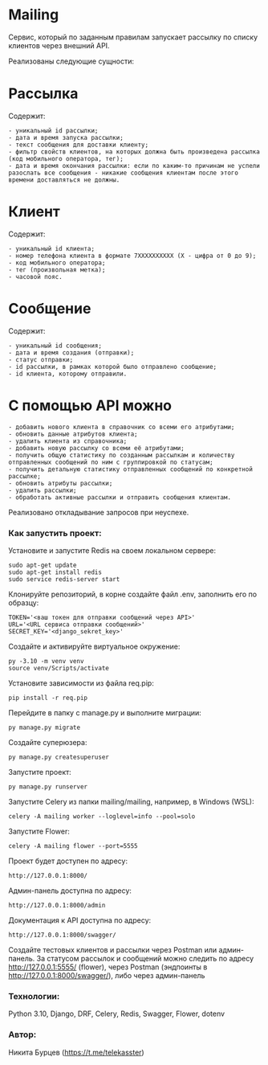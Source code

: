 # Mailing

Сервис, который по заданным правилам запускает рассылку по списку клиентов через внешний API.

Реализованы следующие сущности:
# Рассылка
Содержит:
```
- уникальный id рассылки;
- дата и время запуска рассылки;
- текст сообщения для доставки клиенту;
- фильтр свойств клиентов, на которых должна быть произведена рассылка (код мобильного оператора, тег);
- дата и время окончания рассылки: если по каким-то причинам не успели разослать все сообщения - никакие сообщения клиентам после этого времени доставляться не должны.
```

# Клиент
Содержит:
```
- уникальный id клиента;
- номер телефона клиента в формате 7XXXXXXXXXX (X - цифра от 0 до 9);
- код мобильного оператора;
- тег (произвольная метка);
- часовой пояс.
```

# Сообщение
Содержит:
```
- уникальный id сообщения;
- дата и время создания (отправки);
- статус отправки;
- id рассылки, в рамках которой было отправлено сообщение;
- id клиента, которому отправили.
```

# С помощью API можно
```
- добавить нового клиента в справочник со всеми его атрибутами;
- обновить данные атрибутов клиента;
- удалить клиента из справочника;
- добавить новую рассылку со всеми её атрибутами;
- получить общую статистику по созданным рассылкам и количеству отправленных сообщений по ним с группировкой по статусам;
- получить детальную статистику отправленных сообщений по конкретной рассылке;
- обновить атрибуты рассылки;
- удалить рассылки;
- обработать активные рассылки и отправить сообщения клиентам.
```

Реализовано откладывание запросов при неуспехе.

### Как запустить проект:

Установите и запустите Redis на своем локальном сервере:

```
sudo apt-get update
sudo apt-get install redis
sudo service redis-server start
```

Клонируйте репозиторий, в корне создайте файл .env, заполнить его по образцу:

```
TOKEN='<ваш токен для отправки сообщений через API>'
URL='<URL сервиса отправки сообщений>'
SECRET_KEY='<django_sekret_key>'
```
Создайте и активируйте виртуальное окружение:

```
py -3.10 -m venv venv
source venv/Scripts/activate

```

Установите зависимости из файла req.pip:

```
pip install -r req.pip
```

Перейдите в папку с manage.py и выполните миграции:

```
py manage.py migrate
```

Создайте суперюзера:

```
py manage.py createsuperuser

```

Запустите проект:

```
py manage.py runserver

```

Запустите Celery из папки mailing/mailing, например, в Windows (WSL):

```
celery -A mailing worker --loglevel=info --pool=solo

```
Запустите Flower:

```
celery -A mailing flower --port=5555

```

Проект будет доступен по адресу:

```
http://127.0.0.1:8000/

```

Админ-панель доступна по адресу:

```
http://127.0.0.1:8000/admin
```

Документация к API доступна по адресу:

```
http://127.0.0.1:8000/swagger/
```

Создайте тестовых клиентов и рассылки через Postman или админ-панель.
За статусом рассылок и сообщений можно следить по адресу http://127.0.0.1:5555/ (flower), через Postman (эндпоинты в http://127.0.0.1:8000/swagger/), либо через админ-панель


### Технологии:

Python 3.10, Django, DRF, Celery, Redis, Swagger, Flower, dotenv

### Автор:

Никита Бурцев (https://t.me/telekasster)